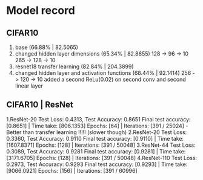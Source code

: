 # Model record

## CIFAR10

1. base (66.88% | 82.5065)
2. changed hidden layer dimensions (65.34% | 82.8855)
    128 -> 96 -> 10
    265 -> 128 -> 10
3. resnet18 transfer learning (82.84% | 204.3899)
4. changed hidden layer and activation functions (68.44% | 92.1414)
    256 -> 120 -> 10
    added a second ReLu(0.02) on second conv and second linear layer

## CIFAR10 | ResNet

1.ResNet-20
    Test Loss: 0.4313, Test Accuracy: 0.8651
    Final test accuracy: [0.8651] | Time take: [806.1353]
    Epochs: [64] | Iterations: [391 / 25024]
    - Better than transfer learning !!!!! (slower though)
2.ResNet-20
    Test Loss: 0.3360, Test Accuracy: 0.9110
    Final test accuracy: [0.9110] | Time take: [1607.8371]
    Epochs: [128] | Iterations: [391 / 50048]
3.ResNet-44
    Test Loss: 0.3089, Test Accuracy: 0.9281
    Final test accuracy: [0.9281] | Time take: [3171.6705]
    Epochs: [128] | Iterations: [391 / 50048]
4.ResNet-110
    Test Loss: 0.2973, Test Accuracy: 0.9293
    Final test accuracy: [0.9293] | Time take: [9066.0921]
    Epochs: [156] | Iterations: [391 / 60996]
